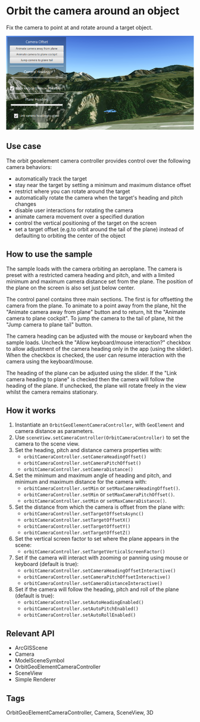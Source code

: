 <h1>Orbit the camera around an object</h1>

<p>Fix the camera to point at and rotate around a target object.</p>

<p><img src="OrbitTheCameraAroundAnObject.png"/></p>

<h2>Use case</h2>

<p>The orbit geoelement camera controller provides control over the following camera behaviors:</p>

<ul>
<li>automatically track the target</li>


<li>stay near the target by setting a minimum and maximum distance offset</li>

<li>restrict where you can rotate around the target</li>

<li>automatically rotate the camera when the target's heading and pitch changes</li>

<li>disable user interactions for rotating the camera</li>

<li>animate camera movement over a specified duration</li>

<li>control the vertical positioning of the target on the screen</li>

<li>set a target offset (e.g.to orbit around the tail of the plane) instead of defaulting to orbiting the center of the object</li>
</ul>

<h2>How to use the sample</h2>

<p> The sample loads with the camera orbiting an aeroplane. The camera is preset with a restricted camera heading and pitch, and with a limited minimum and maximum camera distance set from the plane. The position of the plane on the screen is also set just below center.</p>

<p>The control panel contains three main sections. The first is for offsetting the camera from the plane. To animate to a point away from the plane, hit the "Animate camera away from plane" button and to return, hit the "Animate camera to plane cockpit". To jump the camera to the tail of plane, hit the "Jump camera to plane tail" button.</p>

<p> The camera heading can be adjusted with the mouse or keyboard when the sample loads. Uncheck the "Allow keyboard/mouse interaction?" checkbox to allow adjustment of the camera heading only in the app (using the slider). When the checkbox is checked, the user can resume interaction with the camera using the keyboard/mouse.</p>

<p> The heading of the plane can be adjusted using the slider. If the "Link camera heading to plane" is checked then the camera will follow the heading of the plane. If unchecked, the plane will rotate freely in the view whilst the camera remains stationary. </p>                             

<h2>How it works</h2>

<ol>

  <li>Instantiate an <code>OrbitGeoElementCameraController</code>, with <code>GeoElement</code> and camera distance as parameters.</li>
  <li>Use <code>sceneView.setCameraController(OrbitCameraController)</code> to set the camera to the scene view.</li> 
  <li>Set the heading, pitch and distance camera properties with:
  <ul>
  <li><code>orbitCameraController.setCameraHeadingOffset()</code></li> <li><code>orbitCameraController.setCameraPitchOffset()</code></li> 
  <li><code>orbitCameraController.setCameraDistance()</code></li>
  </ul></li>
  <li>Set the minimum and maximum angle of heading and pitch, and minimum and maximum distance for the camera with:
  <ul>
  <li><code>orbitCameraController.setMin</code> or <code>setMaxCameraHeadingOffset()</code>.</li>
  <li><code>orbitCameraController.setMin</code> or <code>setMaxCameraPitchOffset()</code>.</li>
  <li><code>orbitCameraController.setMin</code> or <code>setMaxCameraDistance()</code>.</li>
  </ul></li>
  <li>Set the distance from which the camera is offset from the plane with:
  <ul>
  <li><code>orbitCameraController.setTargetOffsetsAsync()</code></li>
  <li><code>orbitCameraController.setTargetOffsetX()</code></li>
  <li><code>orbitCameraController.setTargetOffsetY()</code></li>
  <li><code>orbitCameraController.setTargetOffsetZ()</code></li>
  </ul></li>
  <li>Set the vertical screen factor to set where the plane appears in the scene:
  <ul>
  <li><code>orbitCameraController.setTargetVerticalScreenFactor()</code></li>
  </ul></li>
  <li>Set if the camera will interact with zooming or panning using mouse or keyboard (default is true):
  <ul>
  <li><code>orbitCameraController.setCameraHeadingOffsetInteractive()</code></li>
  <li><code>orbitCameraController.setCameraPitchOffsetInteractive()</code></li>
  <li><code>orbitCameraController.setCameraDistanceInteractive()</code></li>
  </ul></li>
  <li>Set if the camera will follow the heading, pitch and roll of the plane (default is true):
  <ul>
  <li><code>orbitCameraController.setAutoHeadingEnabled()</code></li>
  <li><code>orbitCameraController.setAutoPitchEnabled()</code></li>
  <li><code>orbitCameraController.setAutoRollEnabled()</code></li>
  </ul></li>


  </ol>

<h2>Relevant API</h2>

<ul>

  <li>ArcGISScene</li>
  <li>Camera</li>
  <li>ModelSceneSymbol</li>
  <li>OrbitGeoElementCameraController</li>
  <li>SceneView</li>
  <li>Simple Renderer</li>
</ul>

<h2>Tags</h2>

OrbitGeoElementCameraController, Camera, SceneView, 3D


